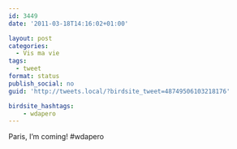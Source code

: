 ```yaml
---
id: 3449
date: '2011-03-18T14:16:02+01:00'

layout: post
categories:
  - Vis ma vie
tags:
  - tweet
format: status
publish_social: no
guid: 'http://tweets.local/?birdsite_tweet=48749506103218176'

birdsite_hashtags:
    - wdapero
---
```


Paris, I’m coming! #wdapero